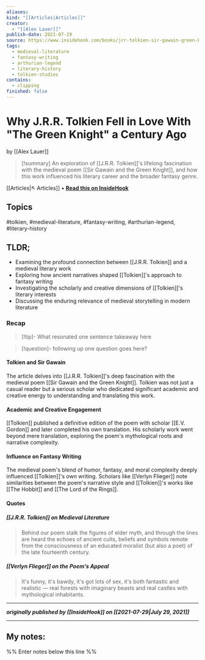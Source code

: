 ```yaml
---
aliases:
kind: "[[Articles|Articles]]"
creator:
  - "[[Alex Lauer]]"
publish-date: 2021-07-29
source: https://www.insidehook.com/books/jrr-tolkien-sir-gawain-green-knight
tags:
  - medieval-literature
  - fantasy-writing
  - arthurian-legend
  - literary-history
  - tolkien-studies
contains:
  - clipping
finished: false
---
```

# Why J.R.R. Tolkien Fell in Love With "The Green Knight" a Century Ago
by [[Alex Lauer]]

> [!summary]
> An exploration of [[J.R.R. Tolkien]]'s lifelong fascination with the medieval poem [[Sir Gawain and the Green Knight]], and how this work influenced his literary career and the broader fantasy genre.

[[Articles|↖ Articles]] • **[Read this on InsideHook](https://www.insidehook.com/books/jrr-tolkien-sir-gawain-green-knight)**

## Topics
#tolkien, #medieval-literature, #fantasy-writing, #arthurian-legend, #literary-history

## TLDR;
- Examining the profound connection between [[J.R.R. Tolkien]] and a medieval literary work
- Exploring how ancient narratives shaped [[Tolkien]]'s approach to fantasy writing
- Investigating the scholarly and creative dimensions of [[Tolkien]]'s literary interests
- Discussing the enduring relevance of medieval storytelling in modern literature

### Recap

> [!tip]- What resonated
> one sentence takeaway here

> [!question]- following up
> one question goes here?


#### Tolkien and Sir Gawain

The article delves into [[J.R.R. Tolkien]]'s deep fascination with the medieval poem [[Sir Gawain and the Green Knight]]. Tolkien was not just a casual reader but a serious scholar who dedicated significant academic and creative energy to understanding and translating this work.

#### Academic and Creative Engagement

[[Tolkien]] published a definitive edition of the poem with scholar [[E.V. Gordon]] and later completed his own translation. His scholarly work went beyond mere translation, exploring the poem's mythological roots and narrative complexity.

#### Influence on Fantasy Writing

The medieval poem's blend of humor, fantasy, and moral complexity deeply influenced [[Tolkien]]'s own writing. Scholars like [[Verlyn Flieger]] note similarities between the poem's narrative style and [[Tolkien]]'s works like [[The Hobbit]] and [[The Lord of the Rings]].

#### Quotes

##### [[J.R.R. Tolkien]] on Medieval Literature
> Behind our poem stalk the figures of elder myth, and through the lines are heard the echoes of ancient cults, beliefs and symbols remote from the consciousness of an educated moralist (but also a poet) of the late fourteenth century.

##### [[Verlyn Flieger]] on the Poem's Appeal
> It's funny, it's bawdy, it's got lots of sex, it's both fantastic and realistic — real forests with imaginary beasts and real castles with mythological inhabitants.

---

***originally published by [[InsideHook]] on [[2021-07-29|July 29, 2021]]***

---
## My notes:
%% Enter notes below this line %%
